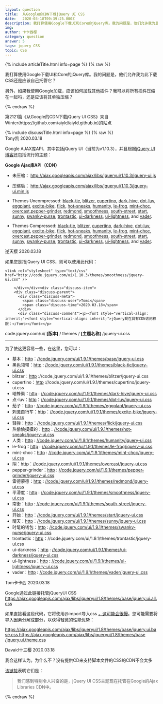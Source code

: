 ```yaml
---
layout: question
title:  从Google的CDN下载jQuery UI CSS
date:   2020-03-18T09:39:25.000Z
description: 我打算使用Google下载UI和Core的jQuery库。我的问题是，他们允许我为此下载CSS还是应该自己托管它？另外，如果我使用Google加载，应...
img: 
author: 卡卡西樱
category: question
answer: 5
tags: jquery CSS
topic: CSS
---
```

<div class="article-root">
  <div class="article">
    {% include articleTitle.html info=page %}
    {% raw %}
    <div class="article-content"><p><font style="vertical-align: inherit;"><font style="vertical-align: inherit;">我打算使用Google下载UI和Core的jQuery库。</font><font style="vertical-align: inherit;">我的问题是，他们允许我为此下载CSS还是应该自己托管它？</font></font></p>

<p><font style="vertical-align: inherit;"><font style="vertical-align: inherit;">另外，如果我使用Google加载，应该如何加载其他插件？</font><font style="vertical-align: inherit;">我可以将所有插件压缩在一起吗，还是应该将其单独压缩？</font></font></p></div>
    {% endraw %}
  </div>
  <p class="winter_mark">第2121篇《从Google的CDN下载jQuery UI CSS》来自Winter(https://github.com/aiyld/aiyld.github.io)的站点</p>
  <div class="discuss-wrapper">
    {% include discussTitle.html info=page %}
    {% raw %}
    <div class="discuss-list">
    <div class="discuss-item">
        <div class="discuss-parent">
          <div class="discuss-meta">
            <span class="discuss-user">Tony凯</span>
            <span class="discuss-time">2020.03.18</span>
          </div>
          <div class="discuss-comment"><p><font style="vertical-align: inherit;"><font style="vertical-align: inherit;">Google AJAX库API，其中包括jQuery UI（当前为v1.10.3），并且根据</font></font><a href="http://blog.jqueryui.com/2013/05/jquery-ui-1-10-3/" rel="noreferrer"><font style="vertical-align: inherit;"><font style="vertical-align: inherit;">jQuery UI博客</font></font></a><font style="vertical-align: inherit;"><font style="vertical-align: inherit;">还包括流行的主题</font><font style="vertical-align: inherit;">：</font></font></p>

<p><strong><font style="vertical-align: inherit;"><font style="vertical-align: inherit;">Google Ajax库API（CDN）</font></font></strong></p>

<ul>
<li><p><font style="vertical-align: inherit;"><font style="vertical-align: inherit;">未压缩： </font></font><a href="http://ajax.googleapis.com/ajax/libs/jqueryui/1.10.3/jquery-ui.js" rel="noreferrer"></a><a href="http://ajax.googleapis.com/ajax/libs/jqueryui/1.10.3/jquery-ui.js" rel="noreferrer"><font style="vertical-align: inherit;"><font style="vertical-align: inherit;">http://ajax.googleapis.com/ajax/libs/jqueryui/1.10.3/jquery-ui.js</font></font></a></p></li>
<li><p><font style="vertical-align: inherit;"><font style="vertical-align: inherit;">压缩后： </font></font><a href="http://ajax.googleapis.com/ajax/libs/jqueryui/1.10.3/jquery-ui.min.js" rel="noreferrer"></a><a href="http://ajax.googleapis.com/ajax/libs/jqueryui/1.10.3/jquery-ui.min.js" rel="noreferrer"><font style="vertical-align: inherit;"><font style="vertical-align: inherit;">http://ajax.googleapis.com/ajax/libs/jqueryui/1.10.3/jquery-ui.min.js</font></font></a></p></li>
<li><p>Themes Uncompressed:
<a href="http://ajax.googleapis.com/ajax/libs/jqueryui/1.10.3/themes/black-tie/jquery-ui.css" rel="noreferrer">black-tie</a>, <a href="http://ajax.googleapis.com/ajax/libs/jqueryui/1.10.3/themes/blitzer/jquery-ui.css" rel="noreferrer">blitzer</a>, <a href="http://ajax.googleapis.com/ajax/libs/jqueryui/1.10.3/themes/cupertino/jquery-ui.css" rel="noreferrer">cupertino</a>, <a href="http://ajax.googleapis.com/ajax/libs/jqueryui/1.10.3/themes/dark-hive/jquery-ui.css" rel="noreferrer">dark-hive</a>, <a href="http://ajax.googleapis.com/ajax/libs/jqueryui/1.10.3/themes/dot-luv/jquery-ui.css" rel="noreferrer">dot-luv</a>, <a href="http://ajax.googleapis.com/ajax/libs/jqueryui/1.10.3/themes/eggplant/jquery-ui.css" rel="noreferrer">eggplant</a>, <a href="http://ajax.googleapis.com/ajax/libs/jqueryui/1.10.3/themes/excite-bike/jquery-ui.css" rel="noreferrer">excite-bike</a>, <a href="http://ajax.googleapis.com/ajax/libs/jqueryui/1.10.3/themes/flick/jquery-ui.css" rel="noreferrer">flick</a>, <a href="http://ajax.googleapis.com/ajax/libs/jqueryui/1.10.3/themes/hot-sneaks/jquery-ui.css" rel="noreferrer">hot-sneaks</a>, <a href="http://ajax.googleapis.com/ajax/libs/jqueryui/1.10.3/themes/humanity/jquery-ui.css" rel="noreferrer">humanity</a>, <a href="http://ajax.googleapis.com/ajax/libs/jqueryui/1.10.3/themes/le-frog/jquery-ui.css" rel="noreferrer">le-frog</a>, <a href="http://ajax.googleapis.com/ajax/libs/jqueryui/1.10.3/themes/mint-choc/jquery-ui.css" rel="noreferrer">mint-choc</a>, <a href="http://ajax.googleapis.com/ajax/libs/jqueryui/1.10.3/themes/overcast/jquery-ui.css" rel="noreferrer">overcast</a>,<a href="http://ajax.googleapis.com/ajax/libs/jqueryui/1.10.3/themes/pepper-grinder/jquery-ui.css" rel="noreferrer">pepper-grinder</a>, <a href="http://ajax.googleapis.com/ajax/libs/jqueryui/1.10.3/themes/redmond/jquery-ui.css" rel="noreferrer">redmond</a>, <a href="http://ajax.googleapis.com/ajax/libs/jqueryui/1.10.3/themes/smoothness/jquery-ui.css" rel="noreferrer">smoothness</a>, <a href="http://ajax.googleapis.com/ajax/libs/jqueryui/1.10.3/themes/south-street/jquery-ui.css" rel="noreferrer">south-street</a>, <a href="http://ajax.googleapis.com/ajax/libs/jqueryui/1.10.3/themes/start/jquery-ui.css" rel="noreferrer">start</a>, <a href="http://ajax.googleapis.com/ajax/libs/jqueryui/1.10.3/themes/sunny/jquery-ui.css" rel="noreferrer">sunny</a>, <a href="http://ajax.googleapis.com/ajax/libs/jqueryui/1.10.3/themes/swanky-purse/jquery-ui.css" rel="noreferrer">swanky-purse</a>, <a href="http://ajax.googleapis.com/ajax/libs/jqueryui/1.10.3/themes/trontastic/jquery-ui.css" rel="noreferrer">trontastic</a>, <a href="http://ajax.googleapis.com/ajax/libs/jqueryui/1.10.3/themes/ui-darkness/jquery-ui.css" rel="noreferrer">ui-darkness</a>, <a href="http://ajax.googleapis.com/ajax/libs/jqueryui/1.10.3/themes/ui-lightness/jquery-ui.css" rel="noreferrer">ui-lightness</a>, and <a href="http://ajax.googleapis.com/ajax/libs/jqueryui/1.10.3/themes/vader/jquery-ui.css" rel="noreferrer">vader</a>.</p></li>
<li><p>Themes Compressed:
<a href="http://ajax.googleapis.com/ajax/libs/jqueryui/1.10.3/themes/black-tie/jquery-ui.min.css" rel="noreferrer">black-tie</a>, <a href="http://ajax.googleapis.com/ajax/libs/jqueryui/1.10.3/themes/blitzer/jquery-ui.min.css" rel="noreferrer">blitzer</a>, <a href="http://ajax.googleapis.com/ajax/libs/jqueryui/1.10.3/themes/cupertino/jquery-ui.min.css" rel="noreferrer">cupertino</a>, <a href="http://ajax.googleapis.com/ajax/libs/jqueryui/1.10.3/themes/dark-hive/jquery-ui.min.css" rel="noreferrer">dark-hive</a>, <a href="http://ajax.googleapis.com/ajax/libs/jqueryui/1.10.3/themes/dot-luv/jquery-ui.min.css" rel="noreferrer">dot-luv</a>, <a href="http://ajax.googleapis.com/ajax/libs/jqueryui/1.10.3/themes/eggplant/jquery-ui.min.css" rel="noreferrer">eggplant</a>, <a href="http://ajax.googleapis.com/ajax/libs/jqueryui/1.10.3/themes/excite-bike/jquery-ui.min.css" rel="noreferrer">excite-bike</a>, <a href="http://ajax.googleapis.com/ajax/libs/jqueryui/1.10.3/themes/flick/jquery-ui.min.css" rel="noreferrer">flick</a>, <a href="http://ajax.googleapis.com/ajax/libs/jqueryui/1.10.3/themes/hot-sneaks/jquery-ui.min.css" rel="noreferrer">hot-sneaks</a>, <a href="http://ajax.googleapis.com/ajax/libs/jqueryui/1.10.3/themes/humanity/jquery-ui.min.css" rel="noreferrer">humanity</a>, <a href="http://ajax.googleapis.com/ajax/libs/jqueryui/1.10.3/themes/le-frog/jquery-ui.min.css" rel="noreferrer">le-frog</a>, <a href="http://ajax.googleapis.com/ajax/libs/jqueryui/1.10.3/themes/mint-choc/jquery-ui.min.css" rel="noreferrer">mint-choc</a>, <a href="http://ajax.googleapis.com/ajax/libs/jqueryui/1.10.3/themes/overcast/jquery-ui.min.css" rel="noreferrer">overcast</a>,<a href="http://ajax.googleapis.com/ajax/libs/jqueryui/1.10.3/themes/pepper-grinder/jquery-ui.min.css" rel="noreferrer">pepper-grinder</a>, <a href="http://ajax.googleapis.com/ajax/libs/jqueryui/1.10.3/themes/redmond/jquery-ui.min.css" rel="noreferrer">redmond</a>, <a href="http://ajax.googleapis.com/ajax/libs/jqueryui/1.10.3/themes/smoothness/jquery-ui.min.css" rel="noreferrer">smoothness</a>, <a href="http://ajax.googleapis.com/ajax/libs/jqueryui/1.10.3/themes/south-street/jquery-ui.min.css" rel="noreferrer">south-street</a>, <a href="http://ajax.googleapis.com/ajax/libs/jqueryui/1.10.3/themes/start/jquery-ui.min.css" rel="noreferrer">start</a>, <a href="http://ajax.googleapis.com/ajax/libs/jqueryui/1.10.3/themes/sunny/jquery-ui.min.css" rel="noreferrer">sunny</a>, <a href="http://ajax.googleapis.com/ajax/libs/jqueryui/1.10.3/themes/swanky-purse/jquery-ui.min.css" rel="noreferrer">swanky-purse</a>, <a href="http://ajax.googleapis.com/ajax/libs/jqueryui/1.10.3/themes/trontastic/jquery-ui.min.css" rel="noreferrer">trontastic</a>, <a href="http://ajax.googleapis.com/ajax/libs/jqueryui/1.10.3/themes/ui-darkness/jquery-ui.min.css" rel="noreferrer">ui-darkness</a>, <a href="http://ajax.googleapis.com/ajax/libs/jqueryui/1.10.3/themes/ui-lightness/jquery-ui.min.css" rel="noreferrer">ui-lightness</a>, and <a href="http://ajax.googleapis.com/ajax/libs/jqueryui/1.10.3/themes/vader/jquery-ui.min.css" rel="noreferrer">vader</a>.</p></li>
</ul></div>
        </div></div><div class="discuss-item">
        <div class="discuss-parent">
          <div class="discuss-meta">
            <span class="discuss-user">逆天樱</span>
            <span class="discuss-time">2020.03.18</span>
          </div>
          <div class="discuss-comment"><p><font style="vertical-align: inherit;"><font style="vertical-align: inherit;">如果您是指jQuery UI CSS，则可以使用此代码：</font></font></p>

<pre><code>&lt;link rel="stylesheet" type="text/css" href="http://code.jquery.com/ui/1.10.3/themes/smoothness/jquery-ui.css" /&gt;
</code></pre></div>
        </div></div><div class="discuss-item">
        <div class="discuss-parent">
          <div class="discuss-meta">
            <span class="discuss-user">TomL</span>
            <span class="discuss-time">2020.03.18</span>
          </div>
          <div class="discuss-comment"><p><font style="vertical-align: inherit;"><font style="vertical-align: inherit;">jQuery现在具有CDN访问权限：</font></font></p>

<p><font style="vertical-align: inherit;"><font style="vertical-align: inherit;">code.jquery.com/ui/ </font></font><strong><font style="vertical-align: inherit;"><font style="vertical-align: inherit;">[版本]</font></font></strong><font style="vertical-align: inherit;"><font style="vertical-align: inherit;"> / themes / </font></font><strong><font style="vertical-align: inherit;"><font style="vertical-align: inherit;">[主题名称]</font></font></strong><font style="vertical-align: inherit;"><font style="vertical-align: inherit;"> /jquery-ui.css</font></font></p>

<hr>

<p><font style="vertical-align: inherit;"><font style="vertical-align: inherit;">为了使这更容易一些，在这里，您可以：</font></font></p>

<ul>
<li><font style="vertical-align: inherit;"><font style="vertical-align: inherit;">基本：</font><a href="http://code.jquery.com/ui/1.9.1/themes/base/jquery-ui.css"><font style="vertical-align: inherit;">http</font></a><font style="vertical-align: inherit;">：</font></font><a href="http://code.jquery.com/ui/1.9.1/themes/base/jquery-ui.css"><font style="vertical-align: inherit;"><font style="vertical-align: inherit;">//code.jquery.com/ui/1.9.1/themes/base/jquery-ui.css</font></font></a></li>
<li><font style="vertical-align: inherit;"><font style="vertical-align: inherit;">黑色领带：</font><a href="http://code.jquery.com/ui/1.9.1/themes/black-tie/jquery-ui.css"><font style="vertical-align: inherit;">http</font></a><font style="vertical-align: inherit;"> : </font></font><a href="http://code.jquery.com/ui/1.9.1/themes/black-tie/jquery-ui.css"><font style="vertical-align: inherit;"><font style="vertical-align: inherit;">//code.jquery.com/ui/1.9.1/themes/black-tie/jquery-ui.css</font></font></a></li>
<li><font style="vertical-align: inherit;"><font style="vertical-align: inherit;">blitzer：</font><a href="http://code.jquery.com/ui/1.9.1/themes/blitzer/jquery-ui.css"><font style="vertical-align: inherit;">http</font></a><font style="vertical-align: inherit;"> ://code.jquery.com/ui/1.9.1/themes/blitzer/jquery-ui.css</font></font><a href="http://code.jquery.com/ui/1.9.1/themes/blitzer/jquery-ui.css"><font style="vertical-align: inherit;"></font></a></li>
<li><font style="vertical-align: inherit;"><font style="vertical-align: inherit;">cupertino：</font><a href="http://code.jquery.com/ui/1.9.1/themes/cupertino/jquery-ui.css"><font style="vertical-align: inherit;">http</font></a><font style="vertical-align: inherit;"> ://code.jquery.com/ui/1.9.1/themes/cupertino/jquery-ui.css</font></font><a href="http://code.jquery.com/ui/1.9.1/themes/cupertino/jquery-ui.css"><font style="vertical-align: inherit;"></font></a></li>
<li><font style="vertical-align: inherit;"><font style="vertical-align: inherit;">暗蜂巢：</font><a href="http://code.jquery.com/ui/1.9.1/themes/dark-hive/jquery-ui.css"><font style="vertical-align: inherit;">http</font></a><font style="vertical-align: inherit;"> : </font></font><a href="http://code.jquery.com/ui/1.9.1/themes/dark-hive/jquery-ui.css"><font style="vertical-align: inherit;"><font style="vertical-align: inherit;">//code.jquery.com/ui/1.9.1/themes/dark-hive/jquery-ui.css</font></font></a></li>
<li><font style="vertical-align: inherit;"><font style="vertical-align: inherit;">点-luv：</font><a href="http://code.jquery.com/ui/1.9.1/themes/dot-luv/jquery-ui.css"><font style="vertical-align: inherit;">http</font></a><font style="vertical-align: inherit;">：</font></font><a href="http://code.jquery.com/ui/1.9.1/themes/dot-luv/jquery-ui.css"><font style="vertical-align: inherit;"><font style="vertical-align: inherit;">//code.jquery.com/ui/1.9.1/themes/dot-luv/jquery-ui.css</font></font></a></li>
<li><font style="vertical-align: inherit;"><font style="vertical-align: inherit;">茄子：</font><a href="http://code.jquery.com/ui/1.9.1/themes/eggplant/jquery-ui.css"><font style="vertical-align: inherit;">http</font></a><font style="vertical-align: inherit;"> : </font></font><a href="http://code.jquery.com/ui/1.9.1/themes/eggplant/jquery-ui.css"><font style="vertical-align: inherit;"><font style="vertical-align: inherit;">//code.jquery.com/ui/1.9.1/themes/eggplant/jquery-ui.css</font></font></a></li>
<li><font style="vertical-align: inherit;"><font style="vertical-align: inherit;">刺激自行车：</font><a href="http://code.jquery.com/ui/1.9.1/themes/excite-bike/jquery-ui.css"><font style="vertical-align: inherit;">http</font></a><font style="vertical-align: inherit;">：</font></font><a href="http://code.jquery.com/ui/1.9.1/themes/excite-bike/jquery-ui.css"><font style="vertical-align: inherit;"><font style="vertical-align: inherit;">//code.jquery.com/ui/1.9.1/themes/excite-bike/jquery-ui.css</font></font></a></li>
<li><font style="vertical-align: inherit;"><font style="vertical-align: inherit;">轻弹：</font><a href="http://code.jquery.com/ui/1.9.1/themes/flick/jquery-ui.css"><font style="vertical-align: inherit;">http</font></a><font style="vertical-align: inherit;">：</font></font><a href="http://code.jquery.com/ui/1.9.1/themes/flick/jquery-ui.css"><font style="vertical-align: inherit;"><font style="vertical-align: inherit;">//code.jquery.com/ui/1.9.1/themes/flick/jquery-ui.css</font></font></a></li>
<li><font style="vertical-align: inherit;"><font style="vertical-align: inherit;">热偷偷摸摸的：</font><a href="http://code.jquery.com/ui/1.9.1/themes/hot-sneaks/jquery-ui.css"><font style="vertical-align: inherit;">http</font></a><font style="vertical-align: inherit;">：</font></font><a href="http://code.jquery.com/ui/1.9.1/themes/hot-sneaks/jquery-ui.css"><font style="vertical-align: inherit;"><font style="vertical-align: inherit;">//code.jquery.com/ui/1.9.1/themes/hot-sneaks/jquery-ui.css</font></font></a></li>
<li><font style="vertical-align: inherit;"><font style="vertical-align: inherit;">人类：</font><a href="http://code.jquery.com/ui/1.9.1/themes/humanity/jquery-ui.css"><font style="vertical-align: inherit;">http</font></a><font style="vertical-align: inherit;"> : </font></font><a href="http://code.jquery.com/ui/1.9.1/themes/humanity/jquery-ui.css"><font style="vertical-align: inherit;"><font style="vertical-align: inherit;">//code.jquery.com/ui/1.9.1/themes/humanity/jquery-ui.css</font></font></a></li>
<li><font style="vertical-align: inherit;"><font style="vertical-align: inherit;">le-frog：</font><a href="http://code.jquery.com/ui/1.9.1/themes/le-frog/jquery-ui.css"><font style="vertical-align: inherit;">http</font></a><font style="vertical-align: inherit;"> : </font></font><a href="http://code.jquery.com/ui/1.9.1/themes/le-frog/jquery-ui.css"><font style="vertical-align: inherit;"><font style="vertical-align: inherit;">//code.jquery.com/ui/1.9.1/themes/le-frog/jquery-ui.css</font></font></a></li>
<li><font style="vertical-align: inherit;"><font style="vertical-align: inherit;">mint-choc：</font><a href="http://code.jquery.com/ui/1.9.1/themes/mint-choc/jquery-ui.css"><font style="vertical-align: inherit;">http</font></a><font style="vertical-align: inherit;"> : </font></font><a href="http://code.jquery.com/ui/1.9.1/themes/mint-choc/jquery-ui.css"><font style="vertical-align: inherit;"><font style="vertical-align: inherit;">//code.jquery.com/ui/1.9.1/themes/mint-choc/jquery-ui.css</font></font></a></li>
<li><font style="vertical-align: inherit;"><font style="vertical-align: inherit;">阴：</font><a href="http://code.jquery.com/ui/1.9.1/themes/overcast/jquery-ui.css"><font style="vertical-align: inherit;">http</font></a><font style="vertical-align: inherit;">：</font></font><a href="http://code.jquery.com/ui/1.9.1/themes/overcast/jquery-ui.css"><font style="vertical-align: inherit;"><font style="vertical-align: inherit;">//code.jquery.com/ui/1.9.1/themes/overcast/jquery-ui.css</font></font></a></li>
<li><font style="vertical-align: inherit;"><font style="vertical-align: inherit;">pepper-grinder：</font><a href="http://code.jquery.com/ui/1.9.1/themes/pepper-grinder/jquery-ui.css"><font style="vertical-align: inherit;">http</font></a><font style="vertical-align: inherit;"> : </font></font><a href="http://code.jquery.com/ui/1.9.1/themes/pepper-grinder/jquery-ui.css"><font style="vertical-align: inherit;"><font style="vertical-align: inherit;">//code.jquery.com/ui/1.9.1/themes/pepper-grinder/jquery-ui.css</font></font></a></li>
<li><font style="vertical-align: inherit;"><font style="vertical-align: inherit;">雷德蒙德：</font><a href="http://code.jquery.com/ui/1.9.1/themes/redmond/jquery-ui.css"><font style="vertical-align: inherit;">http</font></a><font style="vertical-align: inherit;"> : </font></font><a href="http://code.jquery.com/ui/1.9.1/themes/redmond/jquery-ui.css"><font style="vertical-align: inherit;"><font style="vertical-align: inherit;">//code.jquery.com/ui/1.9.1/themes/redmond/jquery-ui.css</font></font></a></li>
<li><font style="vertical-align: inherit;"><font style="vertical-align: inherit;">平滑度：</font><a href="http://code.jquery.com/ui/1.9.1/themes/smoothness/jquery-ui.css"><font style="vertical-align: inherit;">http</font></a><font style="vertical-align: inherit;"> : </font></font><a href="http://code.jquery.com/ui/1.9.1/themes/smoothness/jquery-ui.css"><font style="vertical-align: inherit;"><font style="vertical-align: inherit;">//code.jquery.com/ui/1.9.1/themes/smoothness/jquery-ui.css</font></font></a></li>
<li><font style="vertical-align: inherit;"><font style="vertical-align: inherit;">南街：</font><a href="http://code.jquery.com/ui/1.9.1/themes/south-street/jquery-ui.css"><font style="vertical-align: inherit;">http</font></a><font style="vertical-align: inherit;"> : </font></font><a href="http://code.jquery.com/ui/1.9.1/themes/south-street/jquery-ui.css"><font style="vertical-align: inherit;"><font style="vertical-align: inherit;">//code.jquery.com/ui/1.9.1/themes/south-street/jquery-ui.css</font></font></a></li>
<li><font style="vertical-align: inherit;"><font style="vertical-align: inherit;">开始：</font><a href="http://code.jquery.com/ui/1.9.1/themes/start/jquery-ui.css"><font style="vertical-align: inherit;">http</font></a><font style="vertical-align: inherit;">：</font></font><a href="http://code.jquery.com/ui/1.9.1/themes/start/jquery-ui.css"><font style="vertical-align: inherit;"><font style="vertical-align: inherit;">//code.jquery.com/ui/1.9.1/themes/start/jquery-ui.css</font></font></a></li>
<li><font style="vertical-align: inherit;"><font style="vertical-align: inherit;">晴天：</font><a href="http://code.jquery.com/ui/1.9.1/themes/sunny/jquery-ui.css"><font style="vertical-align: inherit;">http</font></a><font style="vertical-align: inherit;">：</font></font><a href="http://code.jquery.com/ui/1.9.1/themes/sunny/jquery-ui.css"><font style="vertical-align: inherit;"><font style="vertical-align: inherit;">//code.jquery.com/ui/1.9.1/themes/sunny/jquery-ui.css</font></font></a></li>
<li><font style="vertical-align: inherit;"><font style="vertical-align: inherit;">时髦的钱包：</font><a href="http://code.jquery.com/ui/1.9.1/themes/swanky-purse/jquery-ui.css"><font style="vertical-align: inherit;">http</font></a><font style="vertical-align: inherit;"> : </font></font><a href="http://code.jquery.com/ui/1.9.1/themes/swanky-purse/jquery-ui.css"><font style="vertical-align: inherit;"><font style="vertical-align: inherit;">//code.jquery.com/ui/1.9.1/themes/swanky-purse/jquery-ui.css</font></font></a></li>
<li><font style="vertical-align: inherit;"><font style="vertical-align: inherit;">trontastic：</font><a href="http://code.jquery.com/ui/1.9.1/themes/trontastic/jquery-ui.css"><font style="vertical-align: inherit;">http</font></a><font style="vertical-align: inherit;">：//code.jquery.com/ui/1.9.1/themes/trontastic/jquery-ui.css</font></font><a href="http://code.jquery.com/ui/1.9.1/themes/trontastic/jquery-ui.css"><font style="vertical-align: inherit;"></font></a></li>
<li><font style="vertical-align: inherit;"><font style="vertical-align: inherit;">ui-darkness：</font><a href="http://code.jquery.com/ui/1.9.1/themes/ui-darkness/jquery-ui.css"><font style="vertical-align: inherit;">http</font></a><font style="vertical-align: inherit;"> : </font></font><a href="http://code.jquery.com/ui/1.9.1/themes/ui-darkness/jquery-ui.css"><font style="vertical-align: inherit;"><font style="vertical-align: inherit;">//code.jquery.com/ui/1.9.1/themes/ui-darkness/jquery-ui.css</font></font></a></li>
<li><font style="vertical-align: inherit;"><font style="vertical-align: inherit;">ui-lightness：</font><a href="http://code.jquery.com/ui/1.9.1/themes/ui-lightness/jquery-ui.css"><font style="vertical-align: inherit;">http</font></a><font style="vertical-align: inherit;"> : </font></font><a href="http://code.jquery.com/ui/1.9.1/themes/ui-lightness/jquery-ui.css"><font style="vertical-align: inherit;"><font style="vertical-align: inherit;">//code.jquery.com/ui/1.9.1/themes/ui-lightness/jquery-ui.css</font></font></a></li>
<li><font style="vertical-align: inherit;"><font style="vertical-align: inherit;">vader：</font><a href="http://code.jquery.com/ui/1.9.1/themes/vader/jquery-ui.css"><font style="vertical-align: inherit;">http</font></a><font style="vertical-align: inherit;"> : </font></font><a href="http://code.jquery.com/ui/1.9.1/themes/vader/jquery-ui.css"><font style="vertical-align: inherit;"><font style="vertical-align: inherit;">//code.jquery.com/ui/1.9.1/themes/vader/jquery-ui.css</font></font></a></li>
</ul></div>
        </div></div><div class="discuss-item">
        <div class="discuss-parent">
          <div class="discuss-meta">
            <span class="discuss-user">Tom卡卡西</span>
            <span class="discuss-time">2020.03.18</span>
          </div>
          <div class="discuss-comment"><p><font style="vertical-align: inherit;"><font style="vertical-align: inherit;">Google通过此链接托管jQueryUI CSS </font></font><a href="https://ajax.googleapis.com/ajax/libs/jqueryui/1.8/themes/base/jquery.ui.all.css" rel="nofollow noreferrer"><font style="vertical-align: inherit;"><font style="vertical-align: inherit;">https://ajax.googleapis.com/ajax/libs/jqueryui/1.8/themes/base/jquery.ui.all.css</font></font></a></p>

<p><font style="vertical-align: inherit;"><font style="vertical-align: inherit;">如果直接看这段代码，它将使用@import导入css </font></font><a href="https://stackoverflow.com/a/1022715/745"><font style="vertical-align: inherit;"><font style="vertical-align: inherit;">，这可能会很慢</font></font></a><font style="vertical-align: inherit;"><font style="vertical-align: inherit;">。</font><font style="vertical-align: inherit;">您可能需要将导入因素分解成部分，以获得轻微的性能优势：</font></font></p>

<p><a href="https://ajax.googleapis.com/ajax/libs/jqueryui/1.8/themes/base/jquery.ui.base.css" rel="nofollow noreferrer"><font style="vertical-align: inherit;"><font style="vertical-align: inherit;">https://ajax.googleapis.com/ajax/libs/jqueryui/1.8/themes/base/jquery.ui.base.css </font></font></a>
<a href="https://ajax.googleapis.com/ajax/libs/jqueryui/1.8/themes/base/jquery.ui.theme.css" rel="nofollow noreferrer"><font style="vertical-align: inherit;"><font style="vertical-align: inherit;">https://ajax.googleapis.com/ajax/libs/jqueryui/1.8/themes/base /jquery.ui.theme.css</font></font></a></p></div>
        </div></div><div class="discuss-item">
        <div class="discuss-parent">
          <div class="discuss-meta">
            <span class="discuss-user">Davaid十三樱</span>
            <span class="discuss-time">2020.03.18</span>
          </div>
          <div class="discuss-comment"><p><font style="vertical-align: inherit;"><font style="vertical-align: inherit;">我会这样认为。</font><font style="vertical-align: inherit;">为什么不？</font><font style="vertical-align: inherit;">没有提供CD来支持脚本文件的CSS的CDN不会太多</font></font></p>

<p><a href="http://www.filamentgroup.com/lab/jquery_ui_17_now_released/" rel="noreferrer"><font style="vertical-align: inherit;"><font style="vertical-align: inherit;">该链接</font></font></a><font style="vertical-align: inherit;"><font style="vertical-align: inherit;">表明它们是：</font></font></p>

<blockquote>
  <p><font style="vertical-align: inherit;"><font style="vertical-align: inherit;">我们感到特别令人兴奋的是，jQuery UI CSS主题现在托管在Google的Ajax Libraries CDN中。</font></font></p>
</blockquote></div>
        </div></div>
    </div>
    {% endraw %}
  </div>
<div>
